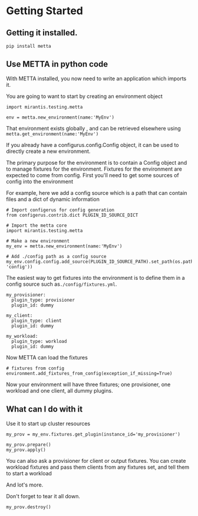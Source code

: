 # Getting Started

## Getting it installed.

```
pip install metta
```

## Use METTA in python code

With METTA installed, you now need to write an application which imports it.

You are going to want to start by creating an environment object
```
import mirantis.testing.metta

env = metta.new_environment(name:'MyEnv')
```

That environment exists globally , and can be retrieved elsewhere using
`metta.get_environment(name:'MyEnv')`

If you already have a configurus.config.Config object, it can be used to directly
create a new environment.

The primary purpose for the environment is to contain a Config object and to
manage fixtures for the environment.  Fixtures for the environment are expected
to come from config.
First you'll need to get some sources of config into the environment

For example, here we add a config source which is a path that can contain files
and a dict of dynamic information

```
# Import configerus for config generation
from configerus.contrib.dict PLUGIN_ID_SOURCE_DICT

# Import the metta core
import mirantis.testing.metta

# Make a new environment
my_env = metta.new_environment(name:'MyEnv')

# Add ./config path as a config source
my_env.config.config.add_source(PLUGIN_ID_SOURCE_PATH).set_path(os.path.join(__dir__, 'config'))
```

The easiest way to get fixtures into the environment is to define them in a
config source such as`./config/fixtures.yml`.

```
my_provisioner:
  plugin_type: provisioner
  plugin_id: dummy

my_client:
  plugin_type: client
  plugin_id: dummy

my_workload:
  plugin_type: workload
  plugin_id: dummy
```

Now METTA can load the fixtures
```
# fixtures from config
environment.add_fixtures_from_config(exception_if_missing=True)
```

Now your environment will have three fixtures; one provisioner, one workload and
one client, all dummy plugins.

## What can I do with it

Use it to start up cluster resources

```
my_prov = my_env.fixtures.get_plugin(instance_id='my_provisioner')

my_prov.prepare()
my_prov.apply()
```

You can also ask a provisioner for client or output fixtures.  You can create
workload fixtures and pass them clients from any fixtures set, and tell them
to start a workload

And lot's more.

Don't forget to tear it all down.

```
my_prov.destroy()
```
